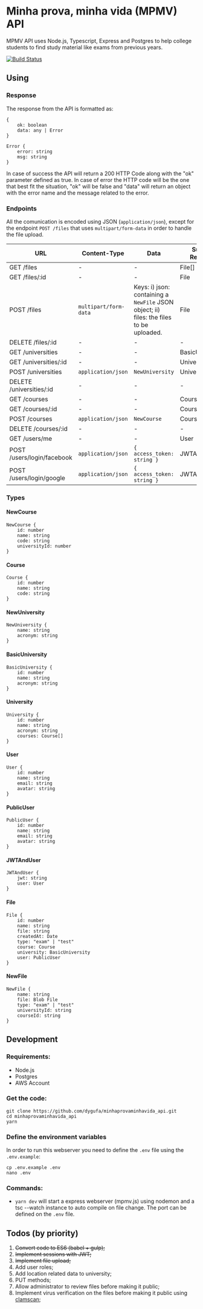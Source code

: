 # Minha prova, minha vida (MPMV) API

MPMV API uses Node.js, Typescript, Express and Postgres to help college students to find study material like exams from previous years.

[![Build Status](https://travis-ci.org/dygufa/minhaprovaminhavida_api.svg?branch=master)](https://travis-ci.org/dygufa/minhaprovaminhavida_api)

## Using

### Response 

The response from the API is formatted as:

```
{
    ok: boolean
    data: any | Error
} 

Error {
    error: string
    msg: string
}
```

In case of success the API will return a 200 HTTP Code along with the "ok" parameter defined as true. In case of error the HTTP code will be the one that best fit the situation, "ok" will be false and "data" will return an object with the error name and the message related to the error.

### Endpoints

All the comunication is encoded using JSON (`application/json`), except for the endpoint `POST /files` that uses `multipart/form-data` in order to handle the file upload.

URL | Content-Type | Data | Success Response |
--- | --- | --- | ---
GET /files | - | - | File[]
GET /files/:id | - | - | File
POST /files | `multipart/form-data` | Keys: i) json: containing a `NewFile` JSON object; ii) files: the files to be uploaded. | File
DELETE /files/:id | - | - | -
GET /universities | - | - | BasicUniversity[]
GET /universities/:id | - | - | University
POST /universities | `application/json` | `NewUniversity` | University
DELETE /universities/:id | - | - | -
GET /courses | - | - | Course[]
GET /courses/:id | - | - | Course
POST /courses | `application/json` | `NewCourse` | Course
DELETE /courses/:id | - | - | -
GET /users/me | - | - | User
POST /users/login/facebook | `application/json` | `{ access_token: string }` | JWTAndUser
POST /users/login/google | `application/json` | `{ access_token: string }` | JWTAndUser

### Types


#### NewCourse
```
NewCourse {
    id: number
    name: string
    code: string
    universityId: number
}
```
#### Course
```
Course {
    id: number
    name: string
    code: string
}
```

#### NewUniversity
```
NewUniversity {
    name: string
    acronym: string
}
```
#### BasicUniversity
```
BasicUniversity {
    id: number
    name: string
    acronym: string
}
```

#### University
```
University {
    id: number
    name: string
    acronym: string
    courses: Course[]
}
```

#### User
```
User {
    id: number
    name: string
    email: string
    avatar: string
}
```
#### PublicUser
```
PublicUser {
    id: number
    name: string
    email: string
    avatar: string
}
```

#### JWTAndUser
```
JWTAndUser {
    jwt: string
    user: User
}
```

#### File
```
File {
    id: number
    name: string
    file: string
    createdAt: Date 
    type: "exam" | "test"
    course: Course
    university: BasicUniversity
    user: PublicUser
}
```

#### NewFile
```
NewFile {
    name: string
    file: Blob File
    type: "exam" | "test"
    universityId: string
    courseId: string
}
```

## Development

### Requirements:

* Node.js
* Postgres
* AWS Account

### Get the code:
```
git clone https://github.com/dygufa/minhaprovaminhavida_api.git
cd minhaprovaminhavida_api
yarn
```

### Define the environment variables

In order to run this webserver you need to define the `.env` file using the `.env.example`:

```
cp .env.example .env
nano .env
```

### Commands:

- `yarn dev` will start a express webserver (mpmv.js) using nodemon and a tsc --watch instance to auto compile on file change. The port can be defined on the `.env` file.

## Todos (by priority)

1. ~~Convert code to ES6 (babel + gulp);~~
2. ~~Implement sessions with JWT;~~
3. ~~Implement file upload;~~
4. Add user roles;
5. Add location related data to university;
6. PUT methods;
7. Allow administrator to review files before making it public;
8. Implement virus verification on the files before making it public using [clamscan](https://www.npmjs.com/package/clamscan);
